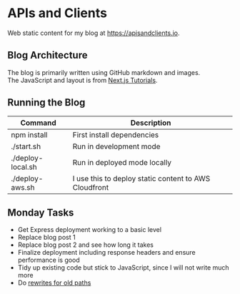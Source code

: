 # APIs and Clients

Web static content for my blog at https://apisandclients.io.

## Blog Architecture

The blog is primarily written using GitHub markdown and images.\
The JavaScript and layout is from [Next.js Tutorials](https://nextjs.org/learn-pages-router/basics/data-fetching/blog-data).

## Running the Blog

| Command | Description |
| ------- | ----------- |
| npm install | First install dependencies |
| ./start.sh | Run in development mode |
| ./deploy-local.sh | Run in deployed mode locally |
| ./deploy-aws.sh | I use this to deploy static content to AWS Cloudfront |

## Monday Tasks

- Get Express deployment working to a basic level
- Replace blog post 1
- Replace blog post 2 and see how long it takes
- Finalize deployment including response headers and ensure performance is good
- Tidy up existing code but stick to JavaScript, since I will not write much more
- Do [rewrites for old paths](https://nextjs.org/docs/pages/api-reference/next-config-js/rewrites)
